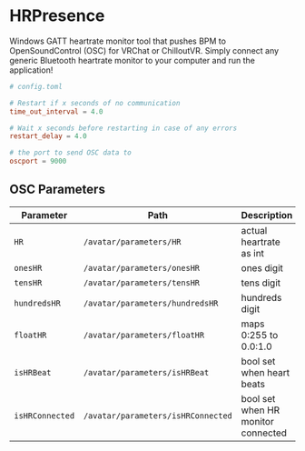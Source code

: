 # HRPresence

Windows GATT heartrate monitor tool that pushes BPM to OpenSoundControl (OSC) for VRChat or ChilloutVR.
Simply connect any generic Bluetooth heartrate monitor to your computer and run the application!

```toml
# config.toml

# Restart if x seconds of no communication
time_out_interval = 4.0

# Wait x seconds before restarting in case of any errors
restart_delay = 4.0

# the port to send OSC data to
oscport = 9000
```

## OSC Parameters

| Parameter       | Path                               | Description                        |
| --------------- | ---------------------------------- | ---------------------------------- |
| `HR`            | `/avatar/parameters/HR`            | actual heartrate as int            |
| `onesHR`        | `/avatar/parameters/onesHR`        | ones digit                         |
| `tensHR`        | `/avatar/parameters/tensHR`        | tens digit                         |
| `hundredsHR`    | `/avatar/parameters/hundredsHR`    | hundreds digit                     |
| `floatHR`       | `/avatar/parameters/floatHR`       | maps 0:255 to 0.0:1.0             |
| `isHRBeat`      | `/avatar/parameters/isHRBeat`      | bool set when heart beats          |
| `isHRConnected` | `/avatar/parameters/isHRConnected` | bool set when HR monitor connected |
